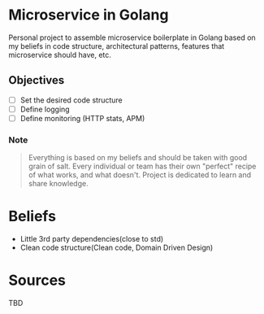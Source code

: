 # Microservice in Golang

Personal project to assemble microservice boilerplate in Golang based on my beliefs in code structure, architectural patterns, features that microservice should have, etc.

## Objectives
- [ ] Set the desired code structure
- [ ] Define logging
- [ ] Define monitoring (HTTP stats, APM)

### Note
> Everything is based on my beliefs and should be taken with good grain of salt. Every individual or team has their own "perfect" recipe of what works, and what doesn't. Project is dedicated to learn and share knowledge.

# Beliefs
- Little 3rd party dependencies(close to std)
- Clean code structure(Clean code, Domain Driven Design)

# Sources
TBD